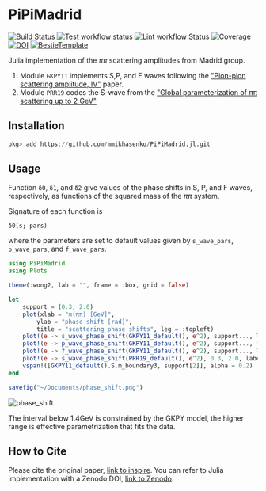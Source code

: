 # PiPiMadrid

[![Build Status](https://github.com/mmikhasenko/PiPiMadrid.jl/workflows/Test/badge.svg)](https://github.com/mmikhasenko/PiPiMadrid.jl/actions)
[![Test workflow status](https://github.com/mmikhasenko/PiPiMadrid.jl/actions/workflows/Test.yml/badge.svg?branch=main)](https://github.com/mmikhasenko/PiPiMadrid.jl/actions/workflows/Test.yml?query=branch%3Amain)
[![Lint workflow Status](https://github.com/mmikhasenko/PiPiMadrid.jl/actions/workflows/Lint.yml/badge.svg?branch=main)](https://github.com/mmikhasenko/PiPiMadrid.jl/actions/workflows/Lint.yml?query=branch%3Amain)
[![Coverage](https://codecov.io/gh/mmikhasenko/PiPiMadrid.jl/branch/main/graph/badge.svg)](https://codecov.io/gh/mmikhasenko/PiPiMadrid.jl)
[![DOI](https://zenodo.org/badge/DOI/FIXME)](https://doi.org/FIXME)
[![BestieTemplate](https://img.shields.io/endpoint?url=https://raw.githubusercontent.com/JuliaBesties/BestieTemplate.jl/main/docs/src/assets/badge.json)](https://github.com/JuliaBesties/BestieTemplate.jl)

Julia implementation of the $\pi\pi$ scattering amplitudes from Madrid group.

1. Module `GKPY11` implements S,P, and F waves following the ["Pion-pion scattering amplitude, IV"](https://inspirehep.net/literature/889131) paper.
2. Module `PRR19` codes the S-wave from the ["Global parameterization of ππ scattering up to 2 GeV"](https://inspirehep.net/literature/1747223)

## Installation

```julia
pkg> add https://github.com/mmikhasenko/PiPiMadrid.jl.git
```

## Usage

Function `δ0`, `δ1`, and `δ2` give values of the phase shifts in S, P, and F waves, respectively, as functions of the squared mass of the $\pi\pi$ system.

Signature of each function is
```
δ0(s; pars)
```
where the parameters are set to default values given by `s_wave_pars`, `p_wave_pars`, and `f_wave_pars`.

```julia
using PiPiMadrid
using Plots

theme(:wong2, lab = "", frame = :box, grid = false)

let
    support = (0.3, 2.0)
    plot(xlab = "m(ππ) [GeV]",
        ylab = "phase shift [rad]",
        title = "scattering phase shifts", leg = :topleft)
    plot!(e -> s_wave_phase_shift(GKPY11_default(), e^2), support..., label = "δ0 GKPY11")
    plot!(e -> p_wave_phase_shift(GKPY11_default(), e^2), support..., label = "δ1 GKPY11")
    plot!(e -> f_wave_phase_shift(GKPY11_default(), e^2), support..., label = "δ3 GKPY11")
    plot!(e -> s_wave_phase_shift(PRR19_default(), e^2), 0.3, 2.0, label = "δ0 PRR19")
    vspan!([GKPY11_default().S.m_boundary3, support[2]], alpha = 0.2)
end

savefig("~/Documents/phase_shift.png")
```

![phase_shift](https://github.com/user-attachments/assets/aa358cf9-c117-43dd-8a0a-c1db18400289)

The interval below 1.4GeV is constrained by the GKPY model, the higher range is effective parametrization that fits the data.

## How to Cite

Please cite the original paper, [link to inspire](https://inspirehep.net/literature/889131).
You can refer to Julia implementation with a Zenodo DOI, [link to Zenodo](https://doi.org/FIXME).

